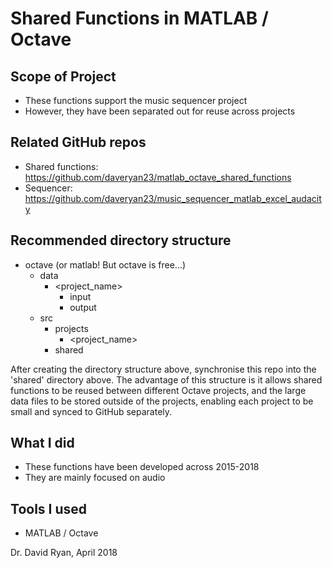 # Shared Functions in MATLAB / Octave

## Scope of Project
- These functions support the music sequencer project
- However, they have been separated out for reuse across projects

## Related GitHub repos
- Shared functions: https://github.com/daveryan23/matlab_octave_shared_functions
- Sequencer: https://github.com/daveryan23/music_sequencer_matlab_excel_audacity

## Recommended directory structure
- octave (or matlab! But octave is free...)
  - data
    - <project_name>
      - input
      - output
  - src
    - projects
      - <project_name>
    - shared
    
After creating the directory structure above, synchronise this repo into the 'shared' directory above. The advantage of this structure is it allows shared functions to be reused between different Octave projects, and the large data files to be stored outside of the projects, enabling each project to be small and synced to GitHub separately.

## What I did
- These functions have been developed across 2015-2018
- They are mainly focused on audio

## Tools I used
- MATLAB / Octave

Dr. David Ryan, April 2018
